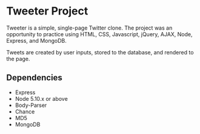 # Tweeter Project

Tweeter is a simple, single-page Twitter clone. The project was an opportunity to practice using HTML, CSS, Javascript, jQuery, AJAX, Node, Express, and MongoDB.

Tweets are created by user inputs, stored to the database, and rendered to the page.

## Dependencies

- Express
- Node 5.10.x or above
- Body-Parser
- Chance 
- MD5
- MongoDB
